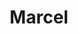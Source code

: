 ---
title: Marcel
link: marcel
short_description: A simple and personable bot for your Discord server that adds both convenience and fun
description: Starting out as an introductory project to Node.js and Discord.js with the help of <a target="_blank" href="https://bucketmuncher.meowso.me">a friend</a>, Marcel soon evolved into a bigger project. Marcel is a Discord bot built using the Discord.js module. It has many different features, including fact searching using the Wolfram|Alpha API, playing music using the YouTube API, showing user information, displaying weather, fun cosmetic features such as flipping a coin and a magic 8-ball, and more. It is currently in over 60 Discord servers.<br><br>Marcel's website is built using plain HTML, CSS, and jQuery. It loads all pages when the website is visited, allowing for instant switching between pages. It also displays live statistics of the status of the bot as well as the number of Discord users and servers the bot has access to.
dates: {
    updated: Mar 2019,
    released: Dec 2017
}
technologies: [Node.js, Discord.js, HTML, CSS, JavaScript, jQuery, Heroku]
links: [
    {
        title: Website,
        link: https://marcel.meowso.me
    }, {
        title: Discord Invite,
        link: https://marcel.meowso.me/invite
    }
]
headerImage: marcel1.png
images: [marcel2.png, marcel3.png, marcel4.png]
color: ["rgb(46, 175, 191)", "rgb(28, 117, 150)"]
---